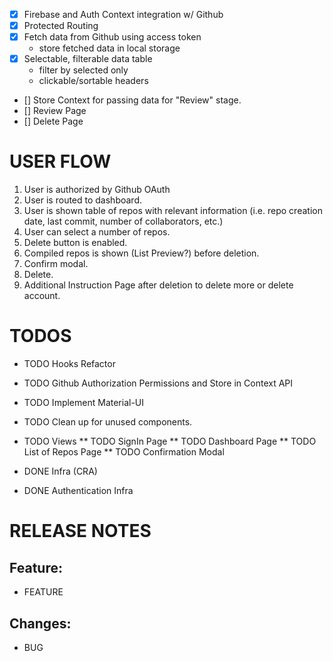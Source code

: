 -   [x] Firebase and Auth Context integration w/ Github
-   [x] Protected Routing
-   [x] Fetch data from Github using access token
    -   store fetched data in local storage
-   [x] Selectable, filterable data table
    -   filter by selected only
    -   clickable/sortable headers
-   [] Store Context for passing data for "Review" stage.
-   [] Review Page
-   [] Delete Page

# USER FLOW

1. User is authorized by Github OAuth
2. User is routed to dashboard.
3. User is shown table of repos with relevant information (i.e. repo creation date, last commit, number of collaborators, etc.)
4. User can select a number of repos.
5. Delete button is enabled.
6. Compiled repos is shown (List Preview?) before deletion.
7. Confirm modal.
8. Delete.
9. Additional Instruction Page after deletion to delete more or delete account.

# TODOS

-   TODO Hooks Refactor
-   TODO Github Authorization Permissions and Store in Context API
-   TODO Implement Material-UI
-   TODO Clean up for unused components.

-   TODO Views
    ** TODO SignIn Page
    ** TODO Dashboard Page
    ** TODO List of Repos Page
    ** TODO Confirmation Modal

-   DONE Infra (CRA)
-   DONE Authentication Infra

# RELEASE NOTES

## Feature:

-   FEATURE

## Changes:

-   BUG
